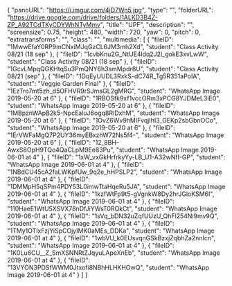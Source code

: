 {
      "panoURL": "https://i.imgur.com/4jD7Wn5.jpg",
      "type": "",
      "folderURL": "https://drive.google.com/drive/folders/1ALKD3B4Z-ZP_A92TCdTKyCDYWhNTyMmv",
      "title": "UPF",
      "description": "",
      "screensize": 0.75,
      "height": 480,
      "width": 720,
      "yaw": 0,
      "pitch": 0,
      "extratransforms": "",
      "class": "",
      "multimedia": [
         {
            "fileID": "1MwwEfaY0RP9mCNxiMJqGzCL6JM3mh2Xd",
            "student": "Class Activity 08/21 (18 sep"
         },
         {
            "fileID": "1cvbKnu2G_NtUE4ldq2J2l_gokE3xvLwW",
            "student": "Class Activity 08/21 (18 sep"
         },
         {
            "fileID": "1GcvLMpqQGKHtqSu3PmQNY6h3smMpdr8U",
            "student": "Class Activity 08/21 (sep"
         },
         {
            "fileID": "1DqEyUUDL3RxkS-dC74R_Tg5R351aPoIA",
            "student": "Veggie Garden Final"
         },
         {
            "fileID": "1EzTro7mt5zh_d5OFHVR9rSJmaGL2gMRG",
            "student": "WhatsApp Image 2019-05-20 at 6"
         },
         {
            "fileID": "1RBOSfk9xf1vccORm3xPCG8YJDMeL3iE0",
            "student": "WhatsApp Image 2019-05-20 at 6"
         },
         {
            "fileID": "1MBpznWApB2k5-NpcEaluJ6ogq8RIDxhM",
            "student": "WhatsApp Image 2019-05-20 at 6"
         },
         {
            "fileID": "1OvZ6Wv9hMIFvqjIhI3_GEKp2sbGbnOCo",
            "student": "WhatsApp Image 2019-05-20 at 6"
         },
         {
            "fileID": "1ErVWFaMgQ7P2UY36myEBxzhW72Ns5f4-",
            "student": "WhatsApp Image 2019-05-20 at 6"
         },
         {
            "fileID": "12_8BH-AwxS8OpH9TQo4QaCLpM9Ee83Pu",
            "student": "WhatsApp Image 2019-06-01 at 4"
         },
         {
            "fileID": "1xW_vxGkHrfrkyYy-LB_U1-A32wNfI-GP",
            "student": "WhatsApp Image 2019-06-01 at 4"
         },
         {
            "fileID": "1NBdCU45cA2faLWKpfUw_9q2e_hHPSLP2",
            "student": "WhatsApp Image 2019-06-01 at 4"
         },
         {
            "fileID": "1DMMpH5qSPm4PDY53L0imwTtaHqeRu5JA",
            "student": "WhatsApp Image 2019-06-01 at 4"
         },
         {
            "fileID": "1kzfWtFp9t5-gVgnkW8Dy2hrJGloKSM6I",
            "student": "WhatsApp Image 2019-06-01 at 4"
         },
         {
            "fileID": "110HaeE1WtU5XSVX78nDfJiYWsT0RQkCt",
            "student": "WhatsApp Image 2019-06-01 at 4"
         },
         {
            "fileID": "1sVq_bDN32uZqfUUzU_QhFl254Ni9mv9Q",
            "student": "WhatsApp Image 2019-06-01 at 4"
         },
         {
            "fileID": "1TMy1OTIxFzjYiSpCOjyIMK0aMEs_DDKa",
            "student": "WhatsApp Image 2019-06-01 at 4"
         },
         {
            "fileID": "1wbVU_k0EUsvqnGSkBzxjZqbhZa2nnIcn",
            "student": "WhatsApp Image 2019-06-01 at 4"
         },
         {
            "fileID": "1K0Lu6CU__Z_SmXSNNRtZJqyuLApeXnEb",
            "student": "WhatsApp Image 2019-06-01 at 4"
         },
         {
            "fileID": "13VYON3PDSfWWM0Jtxofi8NBhHLHKHOwQ",
            "student": "WhatsApp Image 2019-06-01 at 4"
         }
      ]
   }